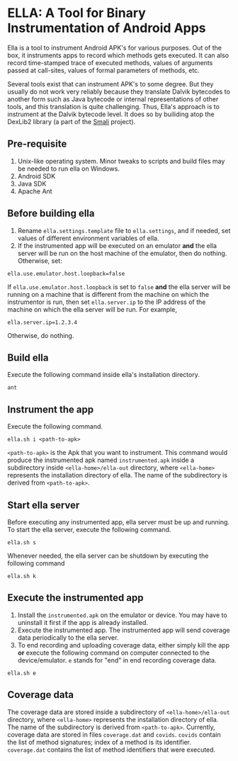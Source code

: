 ELLA: A Tool for Binary Instrumentation of Android Apps
====

Ella is a tool to instrument Android APK's for various purposes. Out of the box, it instruments
apps to record which methods gets executed. It can also record time-stamped trace of executed
methods, values of arguments passed at call-sites, values of formal parameters of methods, etc.

Several tools exist that can instrument APK's to some
degree. But they usually do not work very reliably because they
translate Dalvik bytecodes to another form such as Java bytecode or
internal representations of other tools, and this translation is quite
challenging.  Thus, Ella's approach is to instrument at the Dalvik
bytecode level. It does so by builiding atop the DexLib2 library (a part
of the [Smali](https://github.com/JesusFreke/smali) project).

## Pre-requisite
1. Unix-like operating system. Minor tweaks to scripts and build files may be needed to run ella on Windows.
2. Android SDK
3. Java SDK
4. Apache Ant

## Before building ella
1. Rename `ella.settings.template` file to `ella.settings`, and if needed, set values of different environment variables of ella.
2. If the instrumented app will be executed on an emulator **and** the ella server will be run on the host machine of the emulator, then do nothing. Otherwise, set:
```
ella.use.emulator.host.loopback=false
```
If `ella.use.emulator.host.loopback` is set to `false` **and** the ella server will be running on a machine that is different from the machine on which the instrumentor is run, then set `ella.server.ip` to the IP address of the machine on which the ella server will be run. For example,
```
ella.server.ip=1.2.3.4
```
Otherwise, do nothing.

## Build ella
Execute the following command inside ella's installation directory.
```
ant 
```

## Instrument the app
Execute the following command.
```
ella.sh i <path-to-apk>
```

`<path-to-apk>` is the Apk that you want to instrument. This command would produce the instrumented apk named `instrumented.apk` inside a subdirectory inside `<ella-home>/ella-out` directory, where `<ella-home>` represents the installation directory of ella. The name of the subdirectory is derived from `<path-to-apk>`.

## Start ella server
Before executing any instrumented app, ella server must be up and running. To start the ella server, execute the following command.
```
ella.sh s
```
Whenever needed, the ella server can be shutdown by executing the following command
```
ella.sh k
```
## Execute the instrumented app 
1. Install the `instrumented.apk` on the emulator or device. You may have to uninstall it first if the app is already installed.
2. Execute the instrumented app. The instrumented app will send coverage data periodically to the ella server.
3. To end recording and uploading coverage data, either simply kill the app **or** execute the following command on computer connected to the device/emulator. `e` stands for "end" in end recording coverage data.
```
ella.sh e
```

## Coverage data

The coverage data are stored inside a subdirectory of `<ella-home>/ella-out` directory, where `<ella-home>` represents the installation directory of ella. The name of the subdirectory is derived from `<path-to-apk>`. Currently, coverage data are stored in files `coverage.dat` and `covids`. `covids` contain the list of method signatures; index of a method is its identifier. `coverage.dat` contains the list of method identifiers that were executed.
